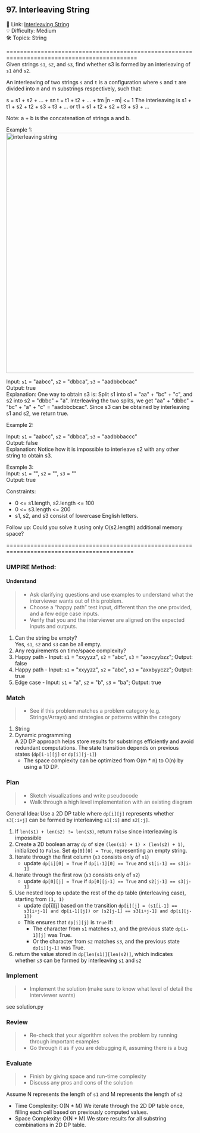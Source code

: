 ## 97. Interleaving String
🔗  Link: [Interleaving String](https://leetcode.com/problems/interleaving-string/description/
)<br>
💡 Difficulty: Medium<br>
🛠️ Topics: String<br>

============================================================================================<br>
Given strings `s1`, `s2`, and `s3`, find whether s3 is formed by an interleaving of `s1` and `s2`.

An interleaving of two strings `s` and `t` is a configuration where `s` and `t` are divided into n and m substrings respectively, such that:

s = s1 + s2 + ... + sn
t = t1 + t2 + ... + tm
|n - m| <= 1
The interleaving is s1 + t1 + s2 + t2 + s3 + t3 + ... or t1 + s1 + t2 + s2 + t3 + s3 + ...

Note: a + b is the concatenation of strings a and b.

 

Example 1:<br>
<img width="643" alt="interleaving string" src="https://github.com/user-attachments/assets/e020b937-a622-4a80-9617-b5155eb6b5c1" />

Input: `s1` = "aabcc", `s2` = "dbbca", `s3` = "aadbbcbcac"<br>
Output: true<br>
Explanation: One way to obtain s3 is:
Split s1 into s1 = "aa" + "bc" + "c", and s2 into s2 = "dbbc" + "a".
Interleaving the two splits, we get "aa" + "dbbc" + "bc" + "a" + "c" = "aadbbcbcac".
Since s3 can be obtained by interleaving s1 and s2, we return true.

Example 2:<br>

Input: `s1` = "aabcc", `s2` = "dbbca", `s3` = "aadbbbaccc"<br>
Output: false<br>
Explanation: Notice how it is impossible to interleave s2 with any other string to obtain s3.
 
Example 3:<br>
Input: `s1` = "", `s2` = "", `s3` = ""<br>
Output: true<br>

Constraints:<br>

- 0 <= s1.length, s2.length <= 100
- 0 <= s3.length <= 200
- s1, s2, and s3 consist of lowercase English letters.

Follow up: Could you solve it using only O(s2.length) additional memory space?

===========================================================================================<br>
### UMPIRE Method:
#### Understand

> - Ask clarifying questions and use examples to understand what the interviewer wants out of this problem.
> - Choose a “happy path” test input, different than the one provided, and a few edge case inputs. 
> - Verify that you and the interviewer are aligned on the expected inputs and outputs.
1. Can the string be empty?<br>
   Yes, `s1`, `s2` and `s3` can be all empty.<br>
2. Any requirements on time/space complexity?<br>
3. Happy path - Input: `s1` = "xxyyzz", `s2` = "abc", `s3` = "axxcyybzz"; Output: false
4. Happy path - Input: `s1` = "xxyyzz", `s2` = "abc", `s3` = "axxbyyczz"; Output: true
5. Edge case - Input: `s1` = "a", `s2` = "b", `s3` = "ba"; Output: true

### Match
> - See if this problem matches a problem category (e.g. Strings/Arrays) and strategies or patterns within the category
1. String<br>
2. Dynamic programming<br>
   A 2D DP approach helps store results for substrings efficiently and avoid redundant computations. The state transition depends on previous states (`dp[i-1][j]` or `dp[i][j-1]`)
   - The space complexity can be optimized from O(m * n) to O(n) by using a 1D DP.
   
### Plan
> - Sketch visualizations and write pseudocode
> - Walk through a high level implementation with an existing diagram

General Idea: Use a 2D DP table where `dp[i][j]` represents whether `s3[:i+j]` can be formed by interleaving `s1[:i]` and `s2[:j]`.<br>

1) If `len(s1) + len(s2) != len(s3)`, return `False` since interleaving is impossible
2) Create a 2D boolean array `dp` of size `(len(s1) + 1) × (len(s2) + 1)`, initialized to `False`.
   Set `dp[0][0] = True`, representing an empty string.   
4) Iterate through the first column (`s3` consists only of `s1`)
   - update `dp[i][0] = True` if `dp[i-1][0] == True` and `s1[i-1] == s3[i-1]`
5) Iterate through the first row (`s3` consists only of `s2`)
   - update `dp[0][j] = True` if `dp[0][j-1] == True` and `s2[j-1] == s3[j-1]`
6) Use nested loop to update the rest of the dp table (interleaving case), starting from `(1, 1)`
   - update dp[i][j] based on the transition `dp[i][j] = (s1[i-1] == s3[i+j-1] and dp[i-1][j]) or (s2[j-1] == s3[i+j-1] and dp[i][j-1])`
   - This ensures that `dp[i][j]` is `True` if:
     - The character from `s1` matches `s3`, and the previous state `dp[i-1][j]` was True.
     - Or the character from `s2` matches `s3`, and the previous state `dp[i][j-1]` was True.
8) return the value stored in `dp[len(s1)][len(s2)]`, which indicates whether `s3` can be formed by interleaving `s1` and `s2`
    
### Implement
> - Implement the solution (make sure to know what level of detail the interviewer wants)

see solution.py

### Review
> - Re-check that your algorithm solves the problem by running through important examples
> - Go through it as if you are debugging it, assuming there is a bug
### Evaluate
> - Finish by giving space and run-time complexity
> - Discuss any pros and cons of the solution

Assume N represents the length of `s1` and M represents the length of `s2`

- Time Complexity: O(N * M)
  We iterate through the 2D DP table once, filling each cell based on previously computed values.
- Space Complexity: O(N * M)
  We store results for all substring combinations in 2D DP table.
